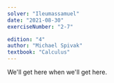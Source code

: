 ```yaml
---
solver: "Ileumassamuel"
date: "2021-08-30"
exerciseNumber: "2-7"

edition: "4"
author: "Michael Spivak"
textbook: "Calculus"
---
```


We'll get here when we'll get here.

